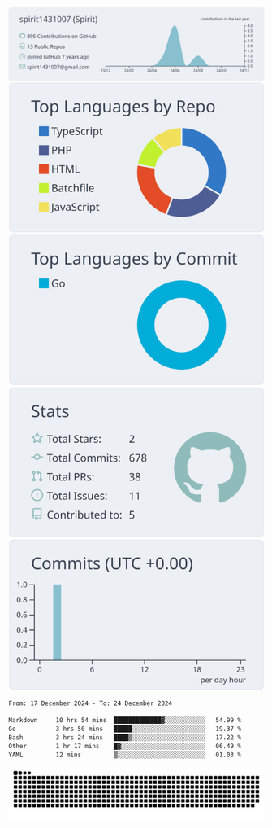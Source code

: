 [![](https://raw.githubusercontent.com/spirit1431007/spirit1431007/master/profile-summary-card-output/nord_bright/0-profile-details.svg)](https://git.io/spiritx)
[![](https://raw.githubusercontent.com/spirit1431007/spirit1431007/master/profile-summary-card-output/nord_bright/1-repos-per-language.svg)](https://git.io/spiritx) [![](https://raw.githubusercontent.com/spirit1431007/spirit1431007/master/profile-summary-card-output/nord_bright/2-most-commit-language.svg)](https://git.io/spiritx)
[![](https://raw.githubusercontent.com/spirit1431007/spirit1431007/master/profile-summary-card-output/nord_bright/3-stats.svg)](https://git.io/spiritx) [![](https://raw.githubusercontent.com/spirit1431007/spirit1431007/master/profile-summary-card-output/nord_bright/4-productive-time.svg)](https://git.io/spiritx)

<!--START_SECTION:waka-->

```txt
From: 17 December 2024 - To: 24 December 2024

Markdown     10 hrs 54 mins  █████████████▓░░░░░░░░░░░   54.99 %
Go           3 hrs 50 mins   █████░░░░░░░░░░░░░░░░░░░░   19.37 %
Bash         3 hrs 24 mins   ████▒░░░░░░░░░░░░░░░░░░░░   17.22 %
Other        1 hr 17 mins    █▓░░░░░░░░░░░░░░░░░░░░░░░   06.49 %
YAML         12 mins         ▒░░░░░░░░░░░░░░░░░░░░░░░░   01.03 %
```

<!--END_SECTION:waka-->

![contribution](https://github.com/spirit1431007/spirit1431007/blob/output/github-contribution-grid-snake.svg)
